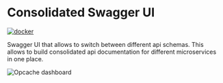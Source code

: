 # Consolidated Swagger UI

[![docker](https://img.shields.io/docker/pulls/gometric/swagger-ui-consolidated.svg?style=flat)](https://hub.docker.com/r/gometric/swagger-ui-consolidated/)

Swagger UI that allows to switch between different api schemas.
This allows to build consolidated api documentation for different microservices in one place.

![Opcache dashboard](https://github.com/GoMetric/opcache-dashboard/blob/master/docs/ui.png?raw=true&1)


